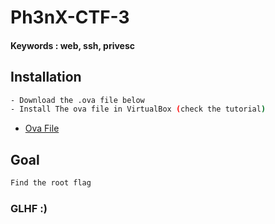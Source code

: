 # Ph3nX-CTF-3
#### Keywords : web, ssh, privesc
## Installation

```sh
- Download the .ova file below
- Install The ova file in VirtualBox (check the tutorial)
```
* [Ova File](https://mega.nz/file/E4gFUQ7S#4cmMVrCAjnX5PDTK3vfg1F4WEeZ-Pt1AjmxqNg53Yf8)

## Goal

```sh
Find the root flag
```

### GLHF :)
